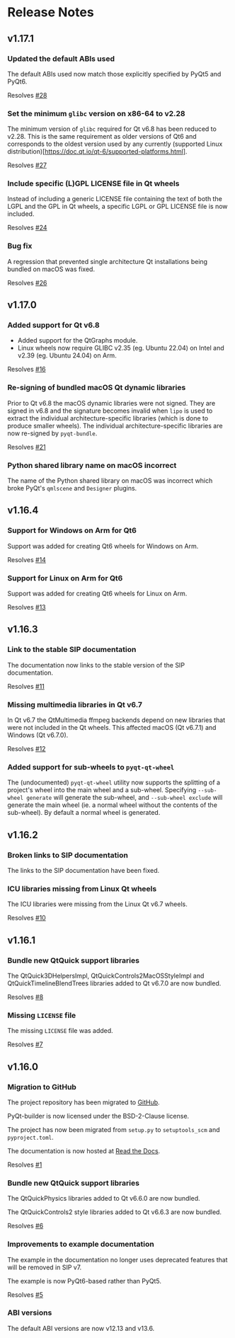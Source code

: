 # Release Notes


## v1.17.1

### Updated the default ABIs used

The default ABIs used now match those explicitly specified by PyQt5 and
PyQt6.

Resolves [#28](https://github.com/Python-PyQt/PyQt-builder/issues/28)

### Set the minimum `glibc` version on x86-64 to v2.28

The minimum version of `glibc` required for Qt v6.8 has been reduced to
v2.28.  This is the same requirement as older versions of Qt6 and
corresponds to the oldest version used by any currently (supported Linux
distribution)[https://doc.qt.io/qt-6/supported-platforms.html].

Resolves [#27](https://github.com/Python-PyQt/PyQt-builder/issues/27)

### Include specific (L)GPL LICENSE file in Qt wheels

Instead of including a generic LICENSE file containing the text of both the
LGPL and the GPL in Qt wheels, a specific LGPL or GPL LICENSE file is now
included.

Resolves [#24](https://github.com/Python-PyQt/PyQt-builder/issues/24)

### Bug fix

A regression that prevented single architecture Qt installations being
bundled on macOS was fixed.

Resolves [#26](https://github.com/Python-PyQt/PyQt-builder/issues/26)


## v1.17.0

### Added support for Qt v6.8

- Added support for the QtGraphs module.
- Linux wheels now require GLIBC v2.35 (eg. Ubuntu 22.04) on Intel and v2.39
  (eg. Ubuntu 24.04) on Arm.

Resolves [#16](https://github.com/Python-PyQt/PyQt-builder/issues/16)

### Re-signing of bundled macOS Qt dynamic libraries

Prior to Qt v6.8 the macOS dynamic libraries were not signed.  They are
signed in v6.8 and the signature becomes invalid when `lipo` is used to
extract the individual architecture-specific libraries (which is done to
produce smaller wheels). The individual architecture-specific libraries are
now re-signed by `pyqt-bundle`.

Resolves [#21](https://github.com/Python-PyQt/PyQt-builder/issues/21)

### Python shared library name on macOS incorrect

The name of the Python shared library on macOS was incorrect which broke
PyQt's `qmlscene` and `Designer` plugins.


## v1.16.4

### Support for Windows on Arm for Qt6

Support was added for creating Qt6 wheels for Windows on Arm.

Resolves [#14](https://github.com/Python-PyQt/PyQt-builder/issues/14)

### Support for Linux on Arm for Qt6

Support was added for creating Qt6 wheels for Linux on Arm.

Resolves [#13](https://github.com/Python-PyQt/PyQt-builder/issues/13)


## v1.16.3

### Link to the stable SIP documentation

The documentation now links to the stable version of the SIP documentation.

Resolves [#11](https://github.com/Python-PyQt/PyQt-builder/issues/11)

### Missing multimedia libraries in Qt v6.7

In Qt v6.7 the QtMultimedia ffmpeg backends depend on new libraries that
were not included in the Qt wheels.  This affected macOS (Qt v6.7.1) and
Windows (Qt v6.7.0).

Resolves [#12](https://github.com/Python-PyQt/PyQt-builder/issues/12)

### Added support for sub-wheels to `pyqt-qt-wheel`

The (undocumented) `pyqt-qt-wheel` utility now supports the splitting of a
project's wheel into the main wheel and a sub-wheel.  Specifying
`--sub-wheel generate` will generate the sub-wheel, and
`--sub-wheel exclude` will generate the main wheel (ie. a normal wheel
without the contents of the sub-wheel).  By default a normal wheel is
generated.


## v1.16.2

### Broken links to SIP documentation

The links to the SIP documentation have been fixed.

### ICU libraries missing from Linux Qt wheels

The ICU libraries were missing from the Linux Qt v6.7 wheels.

Resolves [#10](https://github.com/Python-PyQt/PyQt-builder/issues/10)


## v1.16.1

### Bundle new QtQuick support libraries

The QtQuick3DHelpersImpl, QtQuickControls2MacOSStyleImpl and
QtQuickTimelineBlendTrees libraries added to Qt v6.7.0 are now bundled.

Resolves [#8](https://github.com/Python-PyQt/PyQt-builder/issues/8)

### Missing `LICENSE` file

The missing `LICENSE` file was added.

Resolves [#7](https://github.com/Python-PyQt/PyQt-builder/issues/7)


## v1.16.0

### Migration to GitHub

The project repository has been migrated to
[GitHub](https://github.com/Python-PyQt/PyQt-builder).

PyQt-builder is now licensed under the BSD-2-Clause license.

The project has now been migrated from `setup.py` to `setuptools_scm` and
`pyproject.toml`.

The documentation is now hosted at
[Read the Docs](https://PyQt-builder.readthedocs.io).

Resolves [#1](https://github.com/Python-PyQt/PyQt-builder/issues/1)

### Bundle new QtQuick support libraries

The QtQuickPhysics libraries added to Qt v6.6.0 are now bundled.

The QtQuickControls2 style libraries added to Qt v6.6.3 are now bundled.

Resolves [#6](https://github.com/Python-PyQt/PyQt-builder/issues/6)

### Improvements to example documentation

The example in the documentation no longer uses deprecated features that
will be removed in SIP v7.

The example is now PyQt6-based rather than PyQt5.

Resolves [#5](https://github.com/Python-PyQt/PyQt-builder/issues/5)

### ABI versions

The default ABI versions are now v12.13 and v13.6.
